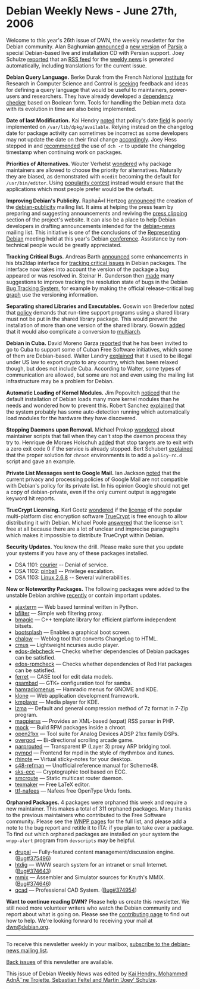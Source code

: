 
Debian Weekly News - June 27th, 2006
====================================


Welcome to this year's 26th issue of DWN, the weekly newsletter for the
Debian community. Alan Baghumian [announced](http://lists.parsix.org/?0::737) a [new version](http://lists.parsix.org/?0::803) of
[Parsix](http://www.parsix.org/) a
special Debian-based live and installation CD with Persian support. Joey Schulze [reported](https://lists.debian.org/debian-www/2006/06/msg00238.html)
that an [RSS feed](https://www.debian.org/News/weekly/dwn.en.rdf) for the [weekly news](https://www.debian.org/News/weekly/) is generated automatically,
including translations for the current issue.


**Debian Query Language.** Berke Durak from the French
National [Institute](http://www.inria.fr/) for Research in Computer
Science and Control is [seeking](https://lists.debian.org/debian-devel/2006/05/msg01912.html)
feedback and ideas for defining a query language that would be useful to
maintainers, power-users and researchers. They have already developed a [dependency checker](https://bugs.debian.org/365087) based on Boolean
form. Tools for handling the Debian meta data with its evolution in time
are also being implemented.


**Date of last Modification.** Kai Hendry [noted](https://lists.debian.org/debian-policy/2006/06/msg00070.html)
that policy's date [field](https://www.debian.org/doc/debian-policy/ch-controlfields#s-f-Date) is
poorly implemented on `/var/lib/dpkg/available`. Relying instead
on the changelog date for package activity can sometimes be incorrect as some
developers may not update the date on their final change [accordingly](https://lists.debian.org/debian-policy/2006/06/msg00033.html).
Joey Hess stepped in and [recommended](https://lists.debian.org/debian-devel/2006/06/msg00529.html)
the use of `dch -r` to update the changelog timestamp when
continuing work on packages.


**Priorities of Alternatives.** Wouter Verhelst [wondered](https://lists.debian.org/debian-devel/2006/05/msg02136.html)
why package maintainers are allowed to choose the priority for
alternatives. Naturally they are biased, as demonstrated with
`mcedit` becoming the default for `/usr/bin/editor`.
Using [popularity contest](https://popcon.debian.org/) instead would
ensure that the applications which most people prefer would be the default.


**Improving Debian's Publicity.** RaphaÃ«l
Hertzog [announced](https://lists.debian.org/debian-devel-announce/2006/06/msg00005.html) the creation of the [debian-publicity](https://lists.debian.org/debian-publicity/)
mailing list. It aims at helping the press team by preparing
and suggesting announcements and reviving the [press clipping](https://www.debian.org/News/press/) section of the project's
website. It can also be a place to help Debian
developers in drafting announcements intended for the [debian-news](https://lists.debian.org/debian-news/)
mailing list. This initiative is one of the conclusions of the [Representing Debian](https://debconf6.debconf.org/comas/general/proposals/66) meeting held at this year's Debian [conference](https://www.debian.org/events/2006/0514-debconf). Assistance by
non-technical people would be greatly appreciated.


**Tracking Critical Bugs.** Andreas Barth [announced](https://lists.debian.org/debian-devel-announce/2006/06/msg00011.html) some enhancements in his bts2ldap interface for
[tracking critical issues](http://bts.turmzimmer.net/) in
Debian packages. The interface now takes into account the version of the
package a bug appeared or was resolved in. Steinar H. Gunderson then
[made](https://lists.debian.org/debian-devel/2006/06/msg00869.html) many suggestions to improve tracking the resolution
state of bugs in the Debian [Bug
Tracking System](https://bugs.debian.org/), for example by making the official release-critical bug [graph](https://bugs.debian.org/release-critical)
use the versioning information.


**Separating shared Libraries and Executables.** Goswin von
Brederlow [noted](https://lists.debian.org/debian-devel/2006/05/msg02166.html)
that [policy](https://www.debian.org/doc/debian-policy/ch-sharedlibs#s-sharedlibs-runtime-progs) demands that run-time support programs using a shared library must
not be put in the shared library package. This would prevent the installation
of more than one version of the shared library. Goswin [added](https://lists.debian.org/debian-devel/2006/05/msg02429.html)
that it would also complicate a conversion to [multiarch](https://multiarch.alioth.debian.org/multiarch-hp-report.pdf).


**Debian in Cuba.** David Moreno Garza [reported](https://lists.debian.org/debian-legal/2006/06/msg00268.html)
that he has been invited to go to Cuba to support some of Cuban Free Software
initiatives, which some of them are Debian-based. Walter Landry [explained](https://lists.debian.org/debian-legal/2006/06/msg00274.html)
that it used to be illegal under US law to export crypto to any country, which
has been relaxed though, but does not include Cuba. According to Walter, some
types of communication are allowed, but some are not and even using the
mailing list infrastructure may be a problem for Debian.


**Automatic Loading of Kernel Modules.** Jim Popovitch [noticed](https://lists.debian.org/debian-isp/2006/06/msg00109.html)
that the default installation of Debian loads many more kernel modules than he
needs and wondered how to prevent this. Robert Sanchez [explained](https://lists.debian.org/debian-isp/2006/06/msg00116.html)
that the system probably has some auto-detection running which automatically
load modules for the hardware they have discovered.


**Stopping Daemons upon Removal.** Michael Prokop [wondered](https://lists.debian.org/debian-devel/2006/05/msg02437.html)
about maintainer scripts that fail when they can't stop the daemon process
they try to. Henrique de Moraes Holschuh [added](https://lists.debian.org/debian-devel/2006/05/msg02470.html)
that stop targets are to exit with a zero exit code 0 if the service is
already stopped. Bert Schubert [explained](https://lists.debian.org/debian-devel/2006/05/msg02483.html)
that the proper solution for `chroot` environments is to add a
`policy-rc.d` script and gave an example.


**Private List Messages sent to Google Mail.** Ian Jackson [noted](https://lists.debian.org/debian-devel/2006/05/msg02531.html)
that the current privacy and processing policies of Google Mail are not
compatible with Debian's policy for its private list. In his opinion Google
should not get a copy of debian-private, even if the only current output is
aggregate keyword hit reports.


**TrueCrypt Licensing.** Karl Goetz [wondered](https://lists.debian.org/debian-legal/2006/06/msg00294.html)
if the [license](http://www.truecrypt.org/license.php) of the
popular multi-platform disc encryption software [TrueCrypt](http://www.truecrypt.org/) is free enough to allow
distributing it with Debian. Michael Poole [answered](https://lists.debian.org/debian-legal/2006/06/msg00295.html)
that the license isn't free at all because there are a lot of unclear and
imprecise paragraphs which makes it impossible to distribute TrueCrypt within
Debian.


**Security Updates.** You know the drill. Please make sure
that you update your systems if you have any of these packages installed.


* DSA 1101: [courier](https://www.debian.org/security/2006/dsa-1101) --
 Denial of service.
* DSA 1102: [pinball](https://www.debian.org/security/2006/dsa-1102) --
 Privilege escalation.
* DSA 1103: [Linux 2.6.8](https://www.debian.org/security/2006/dsa-1103) --
 Several vulnerabilities.


**New or Noteworthy Packages.** The following packages were
added to the unstable Debian archive [recently](https://packages.debian.org/unstable/newpkg_main) or contain
important updates.


* [ajaxterm](https://packages.debian.org/unstable/web/ajaxterm)
 — Web based terminal written in Python.
* [bfilter](https://packages.debian.org/unstable/net/bfilter)
 — Simple web filtering proxy.
* [bmagic](https://packages.debian.org/unstable/libdevel/bmagic)
 — C++ template library for efficient platform independent bitsets.
* [bootsplash](https://packages.debian.org/unstable/graphics/bootsplash)
 — Enables a graphical boot screen.
* [chalow](https://packages.debian.org/unstable/web/chalow)
 — Weblog tool that converts ChangeLog to HTML.
* [cmus](https://packages.debian.org/unstable/sound/cmus)
 — Lightweight ncurses audio player.
* [edos-debcheck](https://packages.debian.org/unstable/devel/edos-debcheck)
 — Checks whether dependencies of Debian packages can be satisfied.
* [edos-rpmcheck](https://packages.debian.org/unstable/devel/edos-rpmcheck)
 — Checks whether dependencies of Red Hat packages can be satisfied.
* [ferret](https://packages.debian.org/unstable/misc/ferret)
 — CASE tool for edit data models.
* [gsambad](https://packages.debian.org/unstable/admin/gsambad)
 — GTK+ configuration tool for samba.
* [hamradiomenus](https://packages.debian.org/unstable/hamradio/hamradiomenus)
 — Hamradio menus for GNOME and KDE.
* [klone](https://packages.debian.org/unstable/web/klone)
 — Web application development framework.
* [kmplayer](https://packages.debian.org/unstable/kde/kmplayer)
 — Media player for KDE.
* [lzma](https://packages.debian.org/unstable/utils/lzma)
 — Default and general compression method of 7z format in 7-Zip program.
* [magpierss](https://packages.debian.org/unstable/web/magpierss)
 — Provides an XML-based (expat) RSS parser in PHP.
* [mock](https://packages.debian.org/unstable/devel/mock)
 — Build RPM packages inside a chroot.
* [open21xx](https://packages.debian.org/unstable/electronics/open21xx)
 — Tool suite for Analog Devices ADSP 21xx family DSPs.
* [overgod](https://packages.debian.org/unstable/games/overgod)
 — Bi-directional scrolling arcade game.
* [parprouted](https://packages.debian.org/unstable/net/parprouted)
 — Transparent IP (Layer 3) proxy ARP bridging tool.
* [pympd](https://packages.debian.org/unstable/sound/pympd)
 — Frontend for mpd in the style of rhythmbox and itunes.
* [rhinote](https://packages.debian.org/unstable/x11/rhinote)
 — Virtual sticky-notes for your desktop.
* [s48-refman](https://packages.debian.org/unstable/doc/s48-refman)
 — Unofficial reference manual for Scheme48.
* [sks-ecc](https://packages.debian.org/unstable/utils/sks-ecc)
 — Cryptographic tool based on ECC.
* [smcroute](https://packages.debian.org/unstable/net/smcroute)
 — Static multicast router daemon.
* [texmaker](https://packages.debian.org/unstable/tex/texmaker)
 — Free LaTeX editor.
* [ttf-nafees](https://packages.debian.org/unstable/x11/ttf-nafees)
 — Nafees free OpenType Urdu fonts.


**Orphaned Packages.** 4 packages were orphaned this week and
require a new maintainer. This makes a total of 311 orphaned packages. Many
thanks to the previous maintainers who contributed to the Free Software
community. Please see the [WNPP pages](https://www.debian.org/devel/wnpp/) for
the full list, and please add a note to the bug report and retitle it to ITA:
if you plan to take over a package. To find out which orphaned packages are
installed on your system the `wnpp-alert` program from `devscripts` may be helpful.


* [drupal](https://packages.debian.org/unstable/web/drupal)
 — Fully-featured content management/discussion engine.
 ([Bug#375496](https://bugs.debian.org/375496))
* [htdig](https://packages.debian.org/unstable/web/htdig)
 — WWW search system for an intranet or small Internet.
 ([Bug#374643](https://bugs.debian.org/374643))
* [mmix](https://packages.debian.org/unstable/devel/mmix-src)
 — Assembler and Simulator sources for Knuth's MMIX.
 ([Bug#374646](https://bugs.debian.org/374646))
* [qcad](https://packages.debian.org/unstable/graphics/qcad)
 — Professional CAD System.
 ([Bug#374954](https://bugs.debian.org/374954))


**Want to continue reading DWN?** Please help us create this
newsletter. We still need more volunteer writers who watch the Debian
community and report about what is going on. Please see the [contributing page](https://www.debian.org/News/weekly/contributing) to find out how
to help. We're looking forward to receiving your mail at [dwn@debian.org](mailto:dwn@debian.org).




---



 To receive this newsletter weekly in your mailbox, [subscribe to the debian-news mailing list](https://lists.debian.org/debian-news/).



[Back issues](https://www.debian.org/News/weekly/) of this newsletter are available.



This issue of Debian Weekly News was edited by [Kai Hendry, Mohammed AdnÃ¨ne Trojette, Sebastian Feltel and Martin 'Joey' Schulze](mailto:dwn@debian.org).





